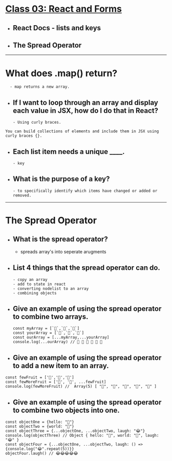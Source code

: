 # [Class 03: React and Forms](/README.md)

- ## React Docs - lists and keys
- ## The Spread Operator
<hr>


# What does .map() return?
      - map returns a new array.

- ## If I want to loop through an array and display each value in JSX, how do I do that in React?
      - Using curly braces.
```
You can build collections of elements and include them in JSX using curly braces {}.

```


- ## Each list item needs a unique ____.

      - key

- ## What is the purpose of a key?
      - to specifically identify which items have changed or added or removed.
    

<hr>

# The Spread Operator

- ## What is the spread operator?
    - spreads array's into seperate arugments


- ## List 4 things that the spread operator can do.
      - copy an array
      - add to state in react
      - converting nodelist to an array
      - combining objects

- ## Give an example of using the spread operator to combine two arrays.
  ```
  const myArray = [`🤪`,`🐻`,`🎌`]
  const yourArray = [`🙂`,`🤗`,`🤩`]
  const ourArray = [...myArray,...yourArray]
  console.log(...ourArray) // 🤪 🐻 🎌 🙂 🤗 🤩

  ```
- ## Give an example of using the spread operator to add a new item to an array.
```
const fewFruit = ['🍏','🍊','🍌']
const fewMoreFruit = ['🍉', '🍍', ...fewFruit]
console.log(fewMoreFruit) //  Array(5) [ "🍉", "🍍", "🍏", "🍊", "🍌" ]

```
- ## Give an example of using the spread operator to combine two objects into one.

```
const objectOne = {hello: "🤪"}
const objectTwo = {world: "🐻"}
const objectThree = {...objectOne, ...objectTwo, laugh: "😂"}
console.log(objectThree) // Object { hello: "🤪", world: "🐻", laugh: "😂" }
const objectFour = {...objectOne, ...objectTwo, laugh: () => {console.log("😂".repeat(5))}}
objectFour.laugh() // 😂😂😂😂😂

```